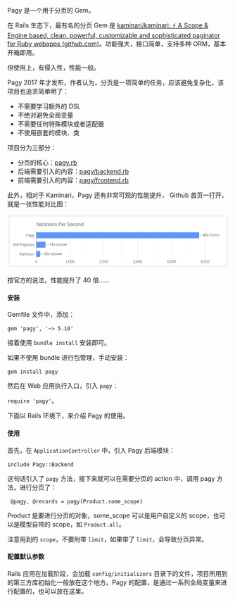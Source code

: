 Pagy 是一个用于分页的 Gem。



在 Rails 生态下，最有名的分页 Gem 是 [kaminari/kaminari: ⚡ A Scope & Engine based, clean, powerful, customizable and sophisticated paginator for Ruby webapps (github.com)](https://github.com/kaminari/kaminari)。功能强大，接口简单，支持多种 ORM，基本开箱即用。



但使用上，有侵入性，性能一般。



Pagy 2017 年才发布，作者认为，分页是一项简单的任务，应该避免复杂化，该项目也追求简单明了：

- 不需要学习额外的 DSL
- 不绝对避免全局变量
- 不需要任何特殊模块或者适配器
- 不使用嵌套的模块、类



项目分为三部分：

- 分页的核心：[pagy.rb](https://github.com/ddnexus/pagy/blob/master/lib/pagy.rb)
- 后端需要引入的内容：[pagy/backend.rb](https://github.com/ddnexus/pagy/blob/master/lib/pagy/backend.rb)
- 前端需要引入的内容：[pagy/frontend.rb](https://github.com/ddnexus/pagy/blob/master/lib/pagy/frontend.rb)



此外，相对于 Kaminari，Pagy 还有非常可观的性能提升， Github 首页一打开，就是一张性能对比图：



![IPS Chart](https://github.com/ddnexus/pagy/raw/master/docs/assets/images/ips-chart.png)



按官方的说法，性能提升了 40 倍……



#### 安装



Gemfile 文件中，添加：

```
gem 'pagy', '~> 5.10'
```

接着使用 `bundle install` 安装即可。

如果不使用 bundle 进行包管理，手动安装：

```
gem install pagy
```

然后在 Web 应用执行入口，引入 `pagy`：

`require 'pagy'`。



下面以 Rails 环境下，来介绍 Pagy 的使用。



#### 使用



首先，在 `ApplicationController` 中，引入 Pagy 后端模块：

```
include Pagy::Backend
```

这句话引入了 `pagy` 方法，接下来就可以在需要分页的 action 中，调用 pagy 方法，进行分页了：



```
 @pagy, @records = pagy(Product.some_scope)
```



Product 是要进行分页的对象，some_scope 可以是用户自定义的 scope，也可以是模型自带的 scope，如 `Product.all`。



注意用到的 `scope`，不要附带 `limit`，如果带了 `limit`，会导致分页异常。



#### 配置默认参数



Rails 应用在加载阶段，会加载 `config/initializers` 目录下的文件，项目所用到的第三方库初始化一般放在这个地方。Pagy 的配置，是通过一系列全局变量来进行配置的，也可以放在这里。















